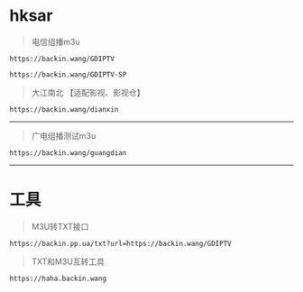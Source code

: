 # hksar

> 电信组播m3u
```
https://backin.wang/GDIPTV
```
```
https://backin.wang/GDIPTV-SP
```
> 大江南北 【适配影视、影视仓】
```
https://backin.wang/dianxin
```
---
> 广电组播测试m3u
```
https://backin.wang/guangdian
```
<!-- 
> 电信国内直连
```
https://git.backin.us.kg/https://raw.githubusercontent.com/ngdikman/hksar/main/GDIPTV.m3u
```
> 电信备用国内直连
```
https://git.backin.us.kg/https://raw.githubusercontent.com/ngdikman/hksar/main/GDIPTV-SP.m3u
```
-->

---
# 工具
> M3U转TXT接口
```
https://backin.pp.ua/txt?url=https://backin.wang/GDIPTV
```
> TXT和M3U互转工具
```
https://haha.backin.wang
```
